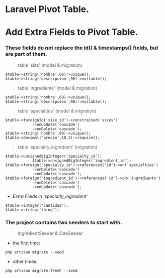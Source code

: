 # Laravel Pivot Table.
# Add Extra Fields to Pivot Table.

### These fields do not replace the id() & timestamps() fields, but are part of them.
> table 'size' (model & migration)
````
$table->string('nombre',60)->unique();
$table->string('descripcion',90)->nullable();
````
> table 'ingredients' (model & migration)
````
$table->string('nombre',60)->unique();
$table->string('descripcion',90)->nullable();
````
> table 'specialties' (model & migration)
````
$table->foreignId('size_id')->constrained('sizes')
            ->onUpdate('cascade')
            ->onDelete('cascade');
$table->string('nombre',60)->unique();
$table->decimal('precio',10,3)->require();
````
> table 'specialty_ingredient' (migration)
````
$table->unsignedBigInteger('specialty_id');
            $table->unsignedBigInteger('ingredient_id');
$table->foreign('specialty_id')->references('id')->on('specialties')
            ->onDelete('cascade')
            ->onUpdate('cascade');
$table->foreign('ingredient_id')->references('id')->on('ingredients')
            ->onDelete('cascade')
            ->onUpdate('cascade');
````
* _Extra Fields in 'specialty_ingredient'_
~~~
$table->integer('cantidad');
$table->string('thing');
~~~

### The project contains two seeders to start with.
> IngredientSeeder & SizeSeeder
* the first time:
````
php artisan migrate --seed
````
* other times:
````
php artisan migrate:fresh --seed
````
